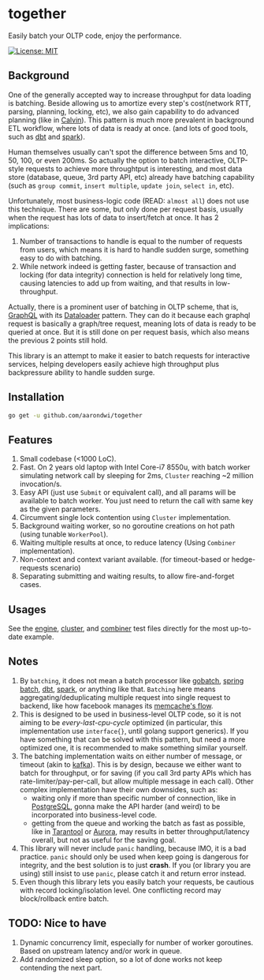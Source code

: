 # together
Easily batch your OLTP code, enjoy the performance.

[![License: MIT](https://img.shields.io/badge/License-MIT-yellow.svg)](https://opensource.org/licenses/MIT)

Background
-------------------------
One of the generally accepted way to increase throughput for data loading is batching.
Beside allowing us to amortize every step's cost(network RTT, parsing, planning, locking, etc),
we also gain capability to do advanced planning (like in [Calvin](http://cs.yale.edu/homes/thomson/publications/calvin-sigmod12.pdf)).
This pattern is much more prevalent in background ETL workflow, where lots of data is ready at once.
(and lots of good tools, such as [dbt](https://www.getdbt.com/) and [spark](https://spark.apache.org/)).

Human themselves usually can't spot the difference between 5ms and 10, 50, 100, or even 200ms.
So actually the option to batch interactive, OLTP-style requests to achieve more throughtput is interesting,
and most data store (database, queue, 3rd party API, etc) already have batching capability (such as `group commit`, `insert multiple`, `update join`, `select in`, etc).

Unfortunately, most business-logic code (READ: `almost all`) does not use this technique. There are some,
but only done per request basis, usually when the request has lots of data to insert/fetch at once.
It has 2 implications:

1. Number of transactions to handle is equal to the number of requests from users, which means it is hard
to handle sudden surge, something easy to do with batching.
2. While network indeed is getting faster, because of transaction and locking (for data integrity)
connection is held for relatively long time, causing latencies to add up from waiting, and that results
in low-throughput.

Actually, there is a prominent user of batching in OLTP scheme, that is, [GraphQL](graphql.org) with its [Dataloader](https://github.com/graphql/dataloader) pattern.
They can do it because each graphql request is basically a graph/tree request, meaning lots of data is ready to be queried at once. But it is still done on per request basis, which also means the previous 2 points still hold.

This library is an attempt to make it easier to batch requests for interactive services, helping developers easily achieve high throughput plus backpressure ability to handle sudden surge.

Installation
-------------------------

```bash
go get -u github.com/aarondwi/together
```

Features
-------------------------

1. Small codebase (<1000 LoC).
2. Fast. On 2 years old laptop with Intel Core-i7 8550u, with batch worker simulating network call by sleeping for 2ms, `Cluster` reaching ~2 million invocation/s.
3. Easy API (just use `Submit` or equivalent call), and all params will be available to batch worker. You just need to return the call with same key as the given parameters.
4. Circumvent single lock contention using `Cluster` implementation.
5. Background waiting worker, so no goroutine creations on hot path (using tunable `WorkerPool`).
6. Waiting multiple results at once, to reduce latency (Using `Combiner` implementation).
7. Non-context and context variant available. (for timeout-based or hedge-requests scenario)
8. Separating submitting and waiting results, to allow fire-and-forget cases.

Usages
-------------------------

See the [engine](https://github.com/aarondwi/together/blob/main/engine/engine_test.go), [cluster](https://github.com/aarondwi/together/blob/main/cluster/cluster_test.go), and [combiner](https://github.com/aarondwi/together/blob/main/combiner/combiner_test.go) test files directly for the most up-to-date example.

Notes
-------------------------

1. By `batching`, it does not mean a batch processor like [gobatch](https://github.com/MasterOfBinary/gobatch),
[spring batch](https://spring.io/projects/spring-batch), [dbt](https://www.getdbt.com/), [spark](https://spark.apache.org/), or anything like that. `Batching` here means aggregating/deduplicating multiple request into single request to backend, like how facebook manages its [memcache's flow](https://www.mimuw.edu.pl/~iwanicki/courses/ds/2016/presentations/08_Pawlowska.pdf).
2. This is designed to be used in business-level OLTP code, so it is not aiming to be *every-last-cpu-cycle* optimized
(in particular, this implementation use `interface{}`, until golang support generics).
If you have something that can be solved with this pattern,
but need a more optimized one, it is recommended to make something similar yourself.
3. The batching implementation waits on either number of message, or timeout (akin to [kafka](https://kafka.apache.org/)).
This is by design, because we either want to batch for throughput, or for saving (if you call 3rd party APIs
which has rate-limiter/pay-per-call, but allow multiple message in each call).
Other complex implementation have their own downsides, such as:
    * waiting only if more than specific number of connection, like in [PostgreSQL](https://postgresqlco.nf/doc/en/param/commit_siblings/), gonna make the API harder (and weird) to be incorporated into business-level code.
    * getting from the queue and working the batch as fast as possible, like in [Tarantool](https://dzone.com/articles/asynchronous-processing-with-in-memory-databases-o) or [Aurora](https://www.semanticscholar.org/paper/Amazon-Aurora%3A-On-Avoiding-Distributed-Consensus-Verbitski-Gupta/fa4a2b8ab110472c6d8b1b19baa81af21800468b), may results in better throughput/latency overall, but not as useful for the saving goal.
4. This library will never include `panic` handling, because IMO, it is a bad practice. `panic` should only be used
when keep going is dangerous for integrity, and the best solution is to just **crash**.
If you (or library you are using) still insist to use `panic`, please catch it and return error instead.
5. Even though this library lets you easily batch your requests, be cautious with record locking/isolation level.
One conflicting record may block/rollback entire batch.

TODO: Nice to have
-------------------------

1. Dynamic concurrency limit, especially for number of worker goroutines. Based on upstream latency and/or work in queue.
2. Add randomized sleep option, so a lot of done works not keep contending the next part.

